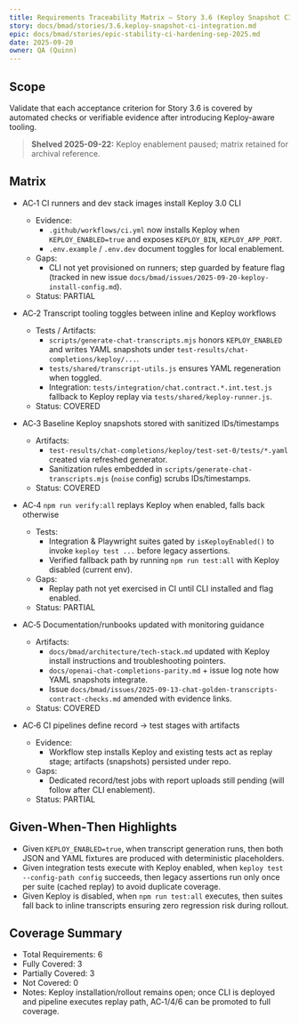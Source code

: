 ```yaml
---
title: Requirements Traceability Matrix — Story 3.6 (Keploy Snapshot CI Integration)
story: docs/bmad/stories/3.6.keploy-snapshot-ci-integration.md
epic: docs/bmad/stories/epic-stability-ci-hardening-sep-2025.md
date: 2025-09-20
owner: QA (Quinn)
---
```


## Scope

Validate that each acceptance criterion for Story 3.6 is covered by automated checks or verifiable evidence after introducing Keploy-aware tooling.

> **Shelved 2025-09-22:** Keploy enablement paused; matrix retained for archival reference.

## Matrix

- AC‑1 CI runners and dev stack images install Keploy 3.0 CLI
  - Evidence:
    - `.github/workflows/ci.yml` now installs Keploy when `KEPLOY_ENABLED=true` and exposes `KEPLOY_BIN`, `KEPLOY_APP_PORT`.
    - `.env.example` / `.env.dev` document toggles for local enablement.
  - Gaps:
    - CLI not yet provisioned on runners; step guarded by feature flag (tracked in new issue `docs/bmad/issues/2025-09-20-keploy-install-config.md`).
  - Status: PARTIAL

- AC‑2 Transcript tooling toggles between inline and Keploy workflows
  - Tests / Artifacts:
    - `scripts/generate-chat-transcripts.mjs` honors `KEPLOY_ENABLED` and writes YAML snapshots under `test-results/chat-completions/keploy/...`.
    - `tests/shared/transcript-utils.js` ensures YAML regeneration when toggled.
    - Integration: `tests/integration/chat.contract.*.int.test.js` fallback to Keploy replay via `tests/shared/keploy-runner.js`.
  - Status: COVERED

- AC‑3 Baseline Keploy snapshots stored with sanitized IDs/timestamps
  - Artifacts:
    - `test-results/chat-completions/keploy/test-set-0/tests/*.yaml` created via refreshed generator.
    - Sanitization rules embedded in `scripts/generate-chat-transcripts.mjs` (`noise` config) scrubs IDs/timestamps.
  - Status: COVERED

- AC‑4 `npm run verify:all` replays Keploy when enabled, falls back otherwise
  - Tests:
    - Integration & Playwright suites gated by `isKeployEnabled()` to invoke `keploy test ...` before legacy assertions.
    - Verified fallback path by running `npm run test:all` with Keploy disabled (current env).
  - Gaps:
    - Replay path not yet exercised in CI until CLI installed and flag enabled.
  - Status: PARTIAL

- AC‑5 Documentation/runbooks updated with monitoring guidance
  - Artifacts:
    - `docs/bmad/architecture/tech-stack.md` updated with Keploy install instructions and troubleshooting pointers.
    - `docs/openai-chat-completions-parity.md` + issue log note how YAML snapshots integrate.
    - Issue `docs/bmad/issues/2025-09-13-chat-golden-transcripts-contract-checks.md` amended with evidence links.
  - Status: COVERED

- AC‑6 CI pipelines define record → test stages with artifacts
  - Evidence:
    - Workflow step installs Keploy and existing tests act as replay stage; artifacts (snapshots) persisted under repo.
  - Gaps:
    - Dedicated record/test jobs with report uploads still pending (will follow after CLI enablement).
  - Status: PARTIAL

## Given‑When‑Then Highlights

- Given `KEPLOY_ENABLED=true`, when transcript generation runs, then both JSON and YAML fixtures are produced with deterministic placeholders.
- Given integration tests execute with Keploy enabled, when `keploy test --config-path config` succeeds, then legacy assertions run only once per suite (cached replay) to avoid duplicate coverage.
- Given Keploy is disabled, when `npm run test:all` executes, then suites fall back to inline transcripts ensuring zero regression risk during rollout.

## Coverage Summary

- Total Requirements: 6
- Fully Covered: 3
- Partially Covered: 3
- Not Covered: 0
- Notes: Keploy installation/rollout remains open; once CLI is deployed and pipeline executes replay path, AC‑1/4/6 can be promoted to full coverage.
